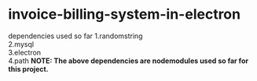 <h1> invoice-billing-system-in-electron</h1>
dependencies used so far
1.randomstring<br>
2.mysql<br>
3.electron<br>
4.path
<b>NOTE: The above dependencies are nodemodules used so far for this project.</b>
